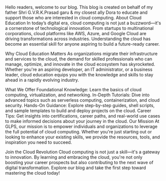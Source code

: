 Hello readers, welcome to our blog. This blog is created on behalf of my father Shri G.V.R.K.Prasad garu & my closest ally Dora to educate and support those who are interested in cloud computing.
About Cloud Education
In today’s digital era, cloud computing is not just a buzzword—it's a cornerstone of technological innovation. From startups to multinational corporations, cloud platforms like AWS, Azure, and Google Cloud are driving transformations across industries. Understanding the cloud has become an essential skill for anyone aspiring to build a future-ready career.

Why Cloud Education Matters
As organizations migrate their infrastructure and services to the cloud, the demand for skilled professionals who can manage, optimize, and innovate in the cloud ecosystem has skyrocketed. Whether you're an aspiring developer, an IT administrator, or a business leader, cloud education equips you with the knowledge and skills to stay ahead in a rapidly evolving industry.

What We Offer
Foundational Knowledge: Learn the basics of cloud computing, virtualization, and networking.
In-Depth Tutorials: Dive into advanced topics such as serverless computing, containerization, and cloud security.
Hands-On Guidance: Explore step-by-step guides, shell scripts, and sample templates to build and deploy projects on the cloud.
Career Tips: Get insights into certifications, career paths, and real-world use cases to make informed decisions about your journey in the cloud.
Our Mission
At GLPS, our mission is to empower individuals and organizations to leverage the full potential of cloud computing. Whether you're just starting out or looking to enhance your existing skills, we provide the resources, tools, and inspiration you need to succeed.

Join the Cloud Revolution
Cloud computing is not just a skill—it's a gateway to innovation. By learning and embracing the cloud, you're not only boosting your career prospects but also contributing to the next wave of digital transformation. Explore our blog and take the first step toward mastering the cloud today!
